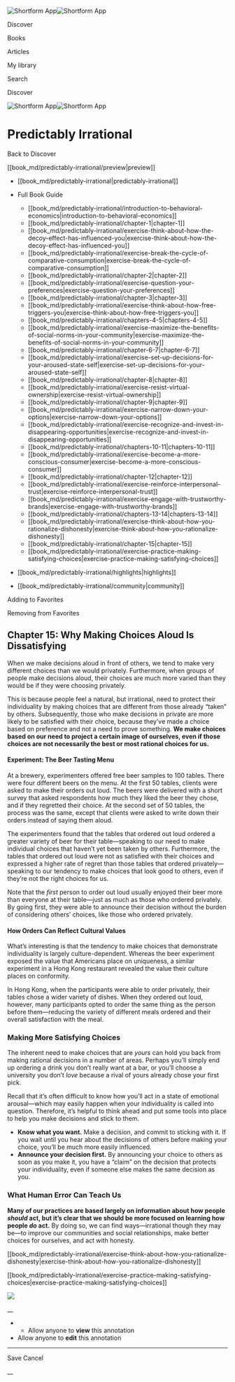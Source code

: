 ![Shortform App](/img/logo.36a2399e.svg)![Shortform App](/img/logo-dark.70c1b072.svg)

Discover

Books

Articles

My library

Search

Discover

![Shortform App](/img/logo.36a2399e.svg)![Shortform App](/img/logo-dark.70c1b072.svg)

# Predictably Irrational

Back to Discover

[[book_md/predictably-irrational/preview|preview]]

  * [[book_md/predictably-irrational|predictably-irrational]]
  * Full Book Guide

    * [[book_md/predictably-irrational/introduction-to-behavioral-economics|introduction-to-behavioral-economics]]
    * [[book_md/predictably-irrational/chapter-1|chapter-1]]
    * [[book_md/predictably-irrational/exercise-think-about-how-the-decoy-effect-has-influenced-you|exercise-think-about-how-the-decoy-effect-has-influenced-you]]
    * [[book_md/predictably-irrational/exercise-break-the-cycle-of-comparative-consumption|exercise-break-the-cycle-of-comparative-consumption]]
    * [[book_md/predictably-irrational/chapter-2|chapter-2]]
    * [[book_md/predictably-irrational/exercise-question-your-preferences|exercise-question-your-preferences]]
    * [[book_md/predictably-irrational/chapter-3|chapter-3]]
    * [[book_md/predictably-irrational/exercise-think-about-how-free-triggers-you|exercise-think-about-how-free-triggers-you]]
    * [[book_md/predictably-irrational/chapters-4-5|chapters-4-5]]
    * [[book_md/predictably-irrational/exercise-maximize-the-benefits-of-social-norms-in-your-community|exercise-maximize-the-benefits-of-social-norms-in-your-community]]
    * [[book_md/predictably-irrational/chapter-6-7|chapter-6-7]]
    * [[book_md/predictably-irrational/exercise-set-up-decisions-for-your-aroused-state-self|exercise-set-up-decisions-for-your-aroused-state-self]]
    * [[book_md/predictably-irrational/chapter-8|chapter-8]]
    * [[book_md/predictably-irrational/exercise-resist-virtual-ownership|exercise-resist-virtual-ownership]]
    * [[book_md/predictably-irrational/chapter-9|chapter-9]]
    * [[book_md/predictably-irrational/exercise-narrow-down-your-options|exercise-narrow-down-your-options]]
    * [[book_md/predictably-irrational/exercise-recognize-and-invest-in-disappearing-opportunities|exercise-recognize-and-invest-in-disappearing-opportunities]]
    * [[book_md/predictably-irrational/chapters-10-11|chapters-10-11]]
    * [[book_md/predictably-irrational/exercise-become-a-more-conscious-consumer|exercise-become-a-more-conscious-consumer]]
    * [[book_md/predictably-irrational/chapter-12|chapter-12]]
    * [[book_md/predictably-irrational/exercise-reinforce-interpersonal-trust|exercise-reinforce-interpersonal-trust]]
    * [[book_md/predictably-irrational/exercise-engage-with-trustworthy-brands|exercise-engage-with-trustworthy-brands]]
    * [[book_md/predictably-irrational/chapters-13-14|chapters-13-14]]
    * [[book_md/predictably-irrational/exercise-think-about-how-you-rationalize-dishonesty|exercise-think-about-how-you-rationalize-dishonesty]]
    * [[book_md/predictably-irrational/chapter-15|chapter-15]]
    * [[book_md/predictably-irrational/exercise-practice-making-satisfying-choices|exercise-practice-making-satisfying-choices]]
  * [[book_md/predictably-irrational/highlights|highlights]]
  * [[book_md/predictably-irrational/community|community]]



Adding to Favorites 

Removing from Favorites 

## Chapter 15: Why Making Choices Aloud Is Dissatisfying

When we make decisions aloud in front of others, we tend to make very different choices than we would privately. Furthermore, when groups of people make decisions aloud, their choices are much more varied than they would be if they were choosing privately.

This is because people feel a natural, but irrational, need to protect their individuality by making choices that are different from those already “taken” by others. Subsequently, those who make decisions in private are more likely to be satisfied with their choice, because they’ve made a choice based on preference and not a need to prove something. **We make choices based on our need to project a certain image of ourselves, even if those choices are not necessarily the best or most rational choices for us.**

#### Experiment: The Beer Tasting Menu

At a brewery, experimenters offered free beer samples to 100 tables. There were four different beers on the menu. At the first 50 tables, clients were asked to make their orders out loud. The beers were delivered with a short survey that asked respondents how much they liked the beer they chose, and if they regretted their choice. At the second set of 50 tables, the process was the same, except that clients were asked to write down their orders instead of saying them aloud.

The experimenters found that the tables that ordered out loud ordered a greater variety of beer for their table—speaking to our need to make individual choices that haven’t yet been taken by others. Furthermore, the tables that ordered out loud were not as satisfied with their choices and expressed a higher rate of regret than those tables that ordered privately—speaking to our tendency to make choices that look good to others, even if they’re not the right choices for us.

Note that the _first_ person to order out loud usually enjoyed their beer more than everyone at their table—just as much as those who ordered privately. By going first, they were able to announce their decision without the burden of considering others’ choices, like those who ordered privately.

#### How Orders Can Reflect Cultural Values

What’s interesting is that the tendency to make choices that demonstrate individuality is largely culture-dependent. Whereas the beer experiment exposed the value that Americans place on uniqueness, a similar experiment in a Hong Kong restaurant revealed the value their culture places on conformity.

In Hong Kong, when the participants were able to order privately, their tables chose a wider variety of dishes. When they ordered out loud, however, many participants opted to order the same thing as the person before them—reducing the variety of different meals ordered and their overall satisfaction with the meal.

### Making More Satisfying Choices

The inherent need to make choices that are _yours_ can hold you back from making rational decisions in a number of areas. Perhaps you’ll simply end up ordering a drink you don’t really want at a bar, or you’ll choose a university you don’t _love_ because a rival of yours already chose your first pick.

Recall that it’s often difficult to know how you’ll act in a state of emotional arousal—which may easily happen when your individuality is called into question. Therefore, it’s helpful to think ahead and put some tools into place to help you make decisions and stick to them.

  * **Know what you want.** Make a decision, and commit to sticking with it. If you wait until you hear about the decisions of others before making your choice, you’ll be much more easily influenced. 
  * **Announce your decision first.** By announcing your choice to others as soon as you make it, you have a “claim” on the decision that protects your individuality, even if someone else makes the same decision as you.



### What Human Error Can Teach Us

**Many of our practices are based largely on information about how people _should_ act, but it’s clear that we should be more focused on learning how people _do_ act.** By doing so, we can find ways—irrational though they may be—to improve our communities and social relationships, make better choices for ourselves, and act with honesty.

[[book_md/predictably-irrational/exercise-think-about-how-you-rationalize-dishonesty|exercise-think-about-how-you-rationalize-dishonesty]]

[[book_md/predictably-irrational/exercise-practice-making-satisfying-choices|exercise-practice-making-satisfying-choices]]

![](https://bat.bing.com/action/0?ti=56018282&Ver=2&mid=f9707bb3-e026-4a94-acf8-b0088bad7337&sid=f30c5e70639211ee87d33f0876d93783&vid=f30c9700639211eeb3a75d830392c94f&vids=0&msclkid=N&pi=0&lg=en-US&sw=800&sh=600&sc=24&nwd=1&tl=Shortform%20%7C%20Book&p=https%3A%2F%2Fwww.shortform.com%2Fapp%2Fbook%2Fpredictably-irrational%2Fchapter-15&r=&lt=597&evt=pageLoad&sv=1&rn=833504)

__

  *   * Allow anyone to **view** this annotation
  * Allow anyone to **edit** this annotation



* * *

Save Cancel

__



